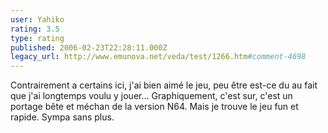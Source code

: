 ```yaml
---
user: Yahiko
rating: 3.5
type: rating
published: 2006-02-23T22:28:11.000Z
legacy_url: http://www.emunova.net/veda/test/1266.htm#comment-4698
---
```

Contrairement a certains ici, j'ai bien aimé le jeu, peu être est-ce du au fait que j'ai longtemps voulu y jouer...
Graphiquement, c'est sur, c'est un portage bête et méchan de la version N64\. Mais je trouve le jeu fun et rapide.
Sympa sans plus.